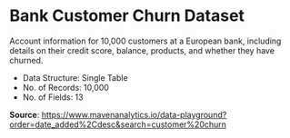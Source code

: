 # **Bank Customer Churn Dataset**

Account information for 10,000 customers at a European bank, including details on their credit score, balance, products, and whether they have churned.

- Data Structure: Single Table
- No. of Records: 10,000
- No. of Fields: 13

**Source**: https://www.mavenanalytics.io/data-playground?order=date_added%2Cdesc&search=customer%20churn
